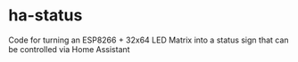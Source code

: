 # ha-status
Code for turning an ESP8266 + 32x64 LED Matrix into a status sign that can be controlled via Home Assistant
